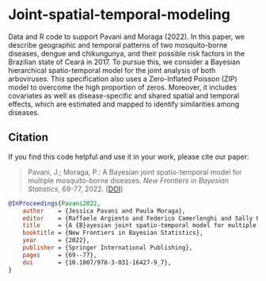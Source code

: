 # Joint-spatial-temporal-modeling

Data and R code to support Pavani and Moraga (2022).  In this paper, we describe geographic and temporal patterns of two mosquito-borne diseases, dengue and chikungunya, and their possible risk factors in the Brazilian state of Ceará in 2017. To pursue this, we consider a Bayesian hierarchical spatio-temporal model for the joint analysis of both arboviruses. This specification also uses a Zero-Inflated Poisson (ZIP) model to overcome the high proportion of zeros. Moreover, it includes covariates as well as disease-specific and shared spatial and temporal effects, which are estimated and mapped to identify similarities among diseases.

## Citation

If you find this code helpful and use it in your work, please cite our paper:

> Pavani, J.; Moraga, P.: A Bayesian joint spatio-temporal model for multiple mosquito-borne diseases. *New Frontiers in Bayesian Statistics*, 69-77, 2022. [[DOI](https://doi.org/10.1007/978-3-031-16427-9_7)]

```bibtex
@InProceedings{Pavani2022,
    author    = {Jessica Pavani and Paula Moraga},
    editor    = {Raffaele Argiento and Federico Camerlenghi and Sally Paganin},
    title     = {A {B}ayesian joint spatio-temporal model for multiple mosquito-borne diseases},
    booktitle = {New Frontiers in Bayesian Statistics},
    year      = {2022},
    publisher = {Springer International Publishing},
    pages     = {69--77},
    doi       = {10.1007/978-3-031-16427-9_7},
}
